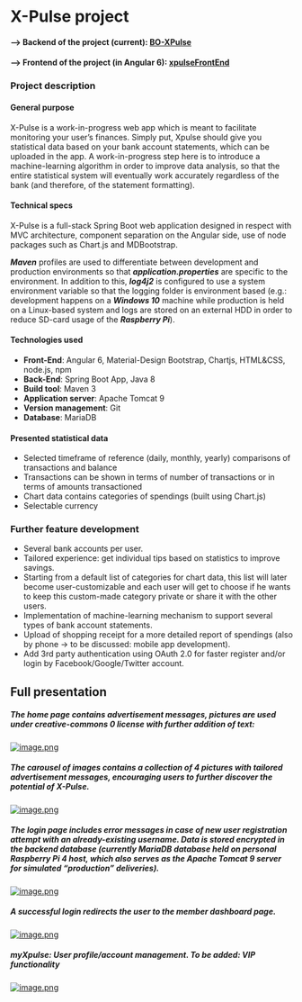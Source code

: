 # X-Pulse project
#### --> Backend of the project (current): [BO-XPulse](https://github.com/Pyaeth/BO-XPulse)
#### --> Frontend of the project (in Angular 6): [xpulseFrontEnd](https://github.com/Pyaeth/xpulseFrontEnd)

### Project description
#### General purpose
X-Pulse is a work-in-progress web app which is meant to facilitate monitoring your user’s finances. Simply put, Xpulse should give you statistical data based on your bank account statements, which can be uploaded in the app. A work-in-progress step here is to introduce a machine-learning algorithm in order to improve data analysis, so that the entire statistical system will eventually work accurately regardless of the bank (and therefore, of the statement formatting).
#### Technical specs
X-Pulse is a full-stack Spring Boot web application designed in respect with MVC architecture, component separation on the Angular side, use of node packages such as Chart.js and MDBootstrap. 

_**Maven**_ profiles are used to differentiate between development and production environments so that _**application.properties**_ are specific to the environment. In addition to this, _**log4j2**_ is configured to use a system environment variable so that the logging folder is environment based (e.g.: development happens on a _**Windows 10**_ machine while production is held on a Linux-based system and logs are stored on an external HDD in order to reduce SD-card usage of the _**Raspberry Pi**_).
#### Technologies used
- **Front-End**: Angular 6, Material-Design Bootstrap, Chartjs, HTML&CSS, node.js, npm
- **Back-End**: Spring Boot App, Java 8
- **Build tool**: Maven 3
- **Application server**: Apache Tomcat 9
- **Version management**: Git
- **Database**: MariaDB
#### Presented statistical data
-	Selected timeframe of reference (daily, monthly, yearly) comparisons of transactions and balance
-	Transactions can be shown in terms of number of transactions or in terms of amounts transactioned
-	Chart data contains categories of spendings (built using Chart.js)
- Selectable currency
### Further feature development
-	Several bank accounts per user.
-	Tailored experience: get individual tips based on statistics to improve savings.
-	Starting from a default list of categories for chart data, this list will later become user-customizable and each user will get to choose if he wants to keep this custom-made category private or share it with the other users.
- Implementation of machine-learning mechanism to support several types of bank account statements.
- Upload of shopping receipt for a more detailed report of spendings (also by phone -> to be discussed: mobile app development).
- Add 3rd party authentication using OAuth 2.0 for faster register and/or login by Facebook/Google/Twitter account.
## Full presentation
##### The home page contains advertisement messages, pictures are used under creative-commons 0 license with further addition of text:

[![image.png](https://i.postimg.cc/kGHfNKGj/image.png)](https://postimg.cc/2L4Qrq4v)

##### The carousel of images contains a collection of 4 pictures with tailored advertisement messages, encouraging users to further discover the potential of X-Pulse.

[![image.png](https://i.postimg.cc/dQfBxRQ6/image.png)](https://postimg.cc/fkxm399S)

##### The login page includes error messages in case of new user registration attempt with an already-existing username. Data is stored encrypted in the backend database (currently MariaDB database held on personal Raspberry Pi 4 host, which also serves as the Apache Tomcat 9 server for simulated “production” deliveries).

[![image.png](https://i.postimg.cc/28fPtfS2/image.png)](https://postimg.cc/V5DGSpMC)

##### A successful login redirects the user to the member dashboard page.

[![image.png](https://i.postimg.cc/3r4dr27d/image.png)](https://postimg.cc/ThxRCLK6)

##### myXpulse: User profile/account management. To be added: VIP functionality

[![image.png](https://i.postimg.cc/mg2zQDK9/image.png)](https://postimg.cc/JGvz81r7)
